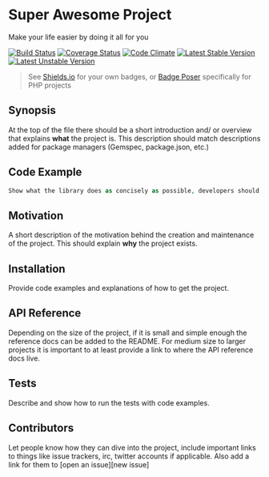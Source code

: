 # Super Awesome Project

Make your life easier by doing it all for you

[![Build Status](https://travis-ci.org/aol/offload.svg?branch=master)](https://travis-ci.org/aol/offload)
[![Coverage Status](https://coveralls.io/repos/aol/offload/badge.svg?branch=master&service=github)](https://coveralls.io/github/aol/offload?branch=master)
[![Code Climate](https://codeclimate.com/github/aol/offload/badges/gpa.svg)](https://codeclimate.com/github/aol/offload)
[![Latest Stable Version](https://poser.pugx.org/aol/offload/v/stable)](https://packagist.org/packages/aol/offload)
[![Latest Unstable Version](https://poser.pugx.org/aol/offload/v/unstable)](https://packagist.org/packages/aol/offload)

> See [Shields.io](http://shields.io/) for your own badges, or [Badge Poser](https://poser.pugx.org/) specifically for PHP projects

## Synopsis

At the top of the file there should be a short introduction and/ or overview that explains **what** the project is. This description should match descriptions added for package managers (Gemspec, package.json, etc.)

## Code Example

```php
Show what the library does as concisely as possible, developers should be able to figure out **how** your project solves their problem by looking at the code example. Make sure the API you are showing off is obvious, and that your code is short and concise.
```

## Motivation

A short description of the motivation behind the creation and maintenance of the project. This should explain **why** the project exists.

## Installation

Provide code examples and explanations of how to get the project.

## API Reference

Depending on the size of the project, if it is small and simple enough the reference docs can be added to the README. For medium size to larger projects it is important to at least provide a link to where the API reference docs live.

## Tests

Describe and show how to run the tests with code examples.

## Contributors

Let people know how they can dive into the project, include important links to things like issue trackers, irc, twitter accounts if applicable. Also add a link for them to [open an issue][new issue]


